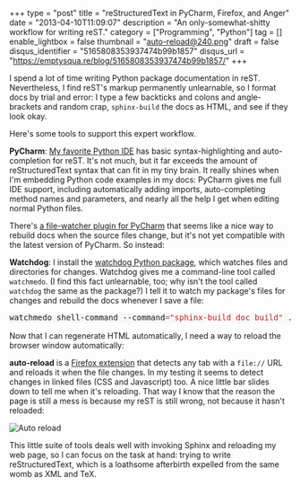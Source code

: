 +++
type = "post"
title = "reStructuredText in PyCharm, Firefox, and Anger"
date = "2013-04-10T11:09:07"
description = "An only-somewhat-shitty workflow for writing reST."
category = ["Programming", "Python"]
tag = []
enable_lightbox = false
thumbnail = "auto-reload@240.png"
draft = false
disqus_identifier = "5165808353937474b99b1857"
disqus_url = "https://emptysqua.re/blog/5165808353937474b99b1857/"
+++

<p>I spend a lot of time writing Python package documentation in reST. Nevertheless, I find reST's markup permanently unlearnable, so I format docs by trial and error: I type a few backticks and colons and angle-brackets and random crap, <code>sphinx-build</code> the docs as HTML, and see if they look okay. </p>
<p>Here's some tools to support this expert workflow.</p>
<p><strong>PyCharm</strong>: <a href="http://www.jetbrains.com/pycharm/">My favorite Python IDE</a> has basic syntax-highlighting and auto-completion for reST. It's not much, but it far exceeds the amount of reStructuredText syntax that can fit in my tiny brain. It really shines when I'm embedding Python code examples in my docs: PyCharm gives me full IDE support, including automatically adding imports, auto-completing method names and parameters, and nearly all the help I get when editing normal Python files.</p>
<p>There's <a href="http://plugins.jetbrains.com/plugin?pr=idea&amp;pluginId=7177">a file-watcher plugin for PyCharm</a> that seems like a nice way to rebuild docs when the source files change, but it's not yet compatible with the latest version of PyCharm. So instead:</p>
<p><strong>Watchdog</strong>: I install the <a href="https://pypi.python.org/pypi/watchdog">watchdog Python package</a>, which watches files and directories for changes. Watchdog gives me a command-line tool called <code>watchmedo</code>. (I find this fact unlearnable, too; why isn't the tool called <code>watchdog</code> the same as the package?) I tell it to watch my package's files for changes and rebuild the docs whenever I save a file:</p>
<div class="codehilite" style="background: #f8f8f8"><pre style="line-height: 125%">watchmedo shell-command --command<span style="color: #666666">=</span><span style="color: #BA2121">&quot;sphinx-build doc build&quot;</span> .
</pre></div>


<p>Now that I can regenerate HTML automatically, I need a way to reload the browser window automatically:</p>
<p><strong>auto-reload</strong> is a <a href="https://addons.mozilla.org/en-US/firefox/addon/auto-reload/">Firefox extension</a> that detects any tab with a <code>file://</code> URL and reloads it when the file changes. In my testing it seems to detect changes in linked files (CSS and Javascript) too. A nice little bar slides down to tell me when it's reloading. That way I know that the reason the page is still a mess is because my reST is still wrong, not because it hasn't reloaded:</p>
<p><img style="display:block; margin-left:auto; margin-right:auto;" src="auto-reload.png" alt="Auto reload" title="auto-reload.png" border="0"   /></p>
<p>This little suite of tools deals well with invoking Sphinx and reloading my web page, so I can focus on the task at hand: trying to write reStructuredText, which is a loathsome afterbirth expelled from the same womb as XML and TeX.</p>
